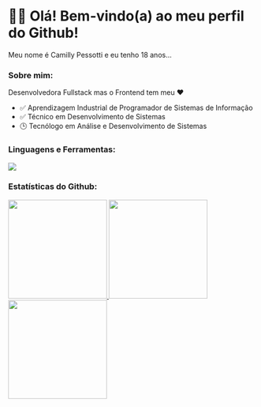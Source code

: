 <div>
  <div>
    <h1>👋🏻 Olá! Bem-vindo(a) ao meu perfil do Github!</h1>
    <p>Meu nome é Camilly Pessotti e eu tenho 18 anos...</p>
  </div>
  <div>
    <h3>Sobre mim:</h3>
    <p>Desenvolvedora Fullstack mas o Frontend tem meu ❤</p>
    <ul>
      <li>✅ Aprendizagem Industrial de Programador de Sistemas de Informação</li>
      <li>✅ Técnico em Desenvolvimento de Sistemas</li>
      <li>🕒 Tecnólogo em Análise e Desenvolvimento de Sistemas</li>
    </ul>
  </div>
  <div>
    <h3>Linguagens e Ferramentas:</h3>
    <div>
      <a href="https://skillicons.dev">
        <img src="https://skillicons.dev/icons?i=java,spring,html,css,sass,js,ts,react,vite,py,fastapi,django,mysql,git&theme=dark" />
      </a>
    </div>
  </div>
  <div>
    <h3>Estatísticas do Github:</h3>
    <div>
      <a href="https://github.com/pessotticamilly">
        <img height="200em" src="https://github-readme-stats.vercel.app/api/top-langs/?username=pessotticamilly&layout=compact&langs_count=8&theme=dracula"/>
        <img height="200em" src="https://github-readme-stats.vercel.app/api?username=pessotticamilly&show_icons=true&theme=dracula&include_all_commits=true&count_private=true"/>
        <img height="200em" src="https://github-readme-streak-stats.herokuapp.com/?user=pessotticamilly&theme=dracula"/>
      </a>
    </div>
  </div>
  <!--<div>
    <h3>Contato:</h3>
    <div>
      <a href="#"></a>
    </div>
  </div>-->
</div>
